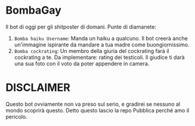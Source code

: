 # BombaGay

Il bot di oggi per gli shitposter di domani. Punte di diamanete:
1. <code>Bomba haiku Username</code>: Manda un haiku a qualcuno. Il bot creerà anche un'immagine ispirante da mandare a tua madre come buongiornissimo.
2. <code>Bomba cockrating</code>: Un membro della giuria del cockrating farà il cockrating a te. Da implementare: rating dei testicoli. Il giudice ti darà una sua foto con il voto da poter appendere in camera.

# DISCLAIMER

Questo bot ovviamente non va preso sul serio, e gradirei se nessuno al mondo scoprirà questo. Detto questo lascio la repo Pubblica perché amo il pericolo.
